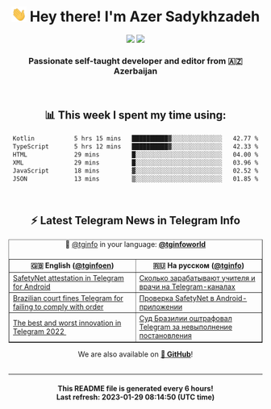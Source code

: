 <div align="center">
	<div>
		<h1>
      <img src="./assets/hi.gif" width="30px"> Hey there! I'm Azer Sadykhzadeh
    </h1>
    <img height="18" src="https://komarev.com/ghpvc/?username=sadykhzadeh&label=Views&color=2081c1&style=flat-square" />
		<a href="https://wakatime.com/@Azer"> <img height="18" src="https://wakatime.com/badge/user/f80ae27a-c328-426f-a381-bc84136e2dd6.svg" /> </a>
    <h3>
      Passionate self-taught developer and editor from 🇦🇿 Azerbaijan
    </h3>
  </div>
  <br>

<h2>📊 This week I spent my time using:</h2>

<!--START_SECTION:waka-->

```text
Kotlin           5 hrs 15 mins   ██████████▓░░░░░░░░░░░░░░   42.77 %
TypeScript       5 hrs 12 mins   ██████████▓░░░░░░░░░░░░░░   42.33 %
HTML             29 mins         █░░░░░░░░░░░░░░░░░░░░░░░░   04.00 %
XML              29 mins         █░░░░░░░░░░░░░░░░░░░░░░░░   03.96 %
JavaScript       18 mins         ▓░░░░░░░░░░░░░░░░░░░░░░░░   02.52 %
JSON             13 mins         ▒░░░░░░░░░░░░░░░░░░░░░░░░   01.85 %
```

<!--END_SECTION:waka-->

<br>

<h2>⚡️ Latest Telegram News in Telegram Info</h2>
  <table border>
		<tr>
			<th width="50%">🇬🇧 English (<a href="https://t.me/tginfoen">@tginfoen</a>)</th>
			<th>🇷🇺 На русском (<a href="https://t.me/tginfo">@tginfo</a>)</th>
		</tr>
		<caption>🚩 <a href="https://t.me/tginfo">@tginfo</a> in your language: <a href="https://t.me/tginfoworld"><b>@tginfoworld</b></a><caption/>
  <tr><td><a href="https://t.me/tginfoen/1598">SafetyNet attestation in Telegram for Android</a></td>
    <td><a href="https://t.me/tginfo/3576">Сколько зарабатывают учителя и врачи на Telegram-каналах</a></td></tr><tr><td><a href="https://t.me/tginfoen/1597">Brazilian court fines Telegram for failing to comply with order</a></td>
    <td><a href="https://t.me/tginfo/3575">Проверка SafetyNet в Android-приложении </a></td></tr><tr><td><a href="https://t.me/tginfoen/1596">The best and worst innovation in Telegram 2022 ⁠⁠⁠⁠⁠⁠</a></td>
    <td><a href="https://t.me/tginfo/3574">Суд Бразилии оштрафовал Telegram за невыполнение постановления</a></td></tr>
</table>
We are also available on <a href="https://github.com/tginfo"><b>🐙 GitHub</b></a>!
</div>

<br>
<hr>
<h4 align="center">This README file is generated <b>every 6 hours</b>!</br>Last refresh: <b>2023-01-29 08:14:50 (UTC time)</b></h4>

